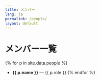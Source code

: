 ```yaml
---
title: メンバー
lang: ja
permalink: /people/
layout: default
---
```

# メンバー一覧

{% for p in site.data.people %}
- **{{ p.name }}** — {{ p.role }}
{% endfor %}
